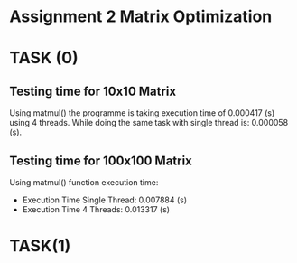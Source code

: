 # Assignment 2 Matrix Optimization

# TASK (0)

## Testing time for 10x10 Matrix

Using matmul() the programme is taking execution time of 0.000417 (s) using 4 threads. While doing the same task with single thread is: 0.000058 (s).

## Testing time for 100x100 Matrix

Using matmul() function execution time:

* Execution Time Single Thread: 0.007884 (s)
* Execution Time 4 Threads: 0.013317 (s)


# TASK(1)



